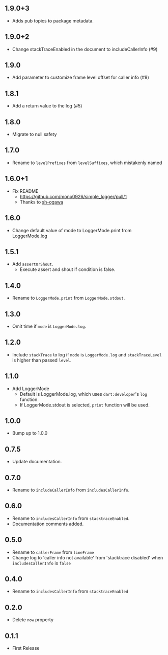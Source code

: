 ## 1.9.0+3

- Adds pub topics to package metadata.

## 1.9.0+2

- Change stackTraceEnabled in the document to includeCallerInfo (#9)

## 1.9.0

- Add parameter to customize frame level offset for caller info (#8)

## 1.8.1

- Add a return value to the log (#5)

## 1.8.0

- Migrate to null safety

## 1.7.0

- Rename to `levelPrefixes` from `levelSuffixes`, which mistakenly named

## 1.6.0+1

- Fix README
  - https://github.com/mono0926/simple_logger/pull/1
  - Thanks to [sh-ogawa](https://github.com/sh-ogawa)

## 1.6.0

- Change default value of mode to LoggerMode.print from LoggerMode.log

## 1.5.1

- Add `assertOrShout`.
  - Execute assert and shout if condition is false.

## 1.4.0

- Rename to `LoggerMode.print` from `LoggerMode.stdout`.

## 1.3.0

- Omit time if `mode` is `LoggerMode.log`.

## 1.2.0

- Include `stackTrace` to log if `mode` is `LoggerMode.log` and `stackTraceLevel` is higher than passed `level`.

## 1.1.0

- Add LoggerMode
  - Default is LoggerMode.log, which uses `dart:developer`'s `log` function.
  - If LoggerMode.stdout is selected, `print` function will be used.

## 1.0.0

- Bump up to 1.0.0

## 0.7.5

- Update documentation.

## 0.7.0

- Rename to `includeCallerInfo` from `includesCallerInfo`.

## 0.6.0

- Rename to `includesCallerInfo` from `stacktraceEnabled`.
- Documentation comments added.

## 0.5.0

- Rename to `callerFrame` from `lineFrame`
- Change log to 'caller info not available' from 'stacktrace disabled' when `includesCallerInfo` is `false`

## 0.4.0

- Rename to `includesCallerInfo` from `stacktraceEnabled`

## 0.2.0

- Delete `now` property

## 0.1.1

- First Release
